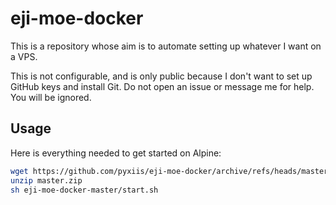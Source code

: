 # eji-moe-docker

This is a repository whose aim is to automate setting up whatever I want on a VPS.

This is not configurable, and is only public because I don't want to set up GitHub keys and install Git. Do not open an issue or message me for help. You will be ignored.

## Usage

Here is everything needed to get started on Alpine:

```sh
wget https://github.com/pyxiis/eji-moe-docker/archive/refs/heads/master.zip
unzip master.zip
sh eji-moe-docker-master/start.sh
```

